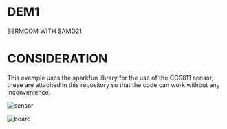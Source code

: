 # DEM1
SERMCOM WITH SAMD21

# CONSIDERATION
This example uses the sparkfun library for the use of the CCS811 sensor, these are attached in this repository so that the code can work without any inconvenience.

![sensor](../master/foldIMg/CCS811.jpg) 

![board](../master/foldIMg/board-dev-overview.png) 

